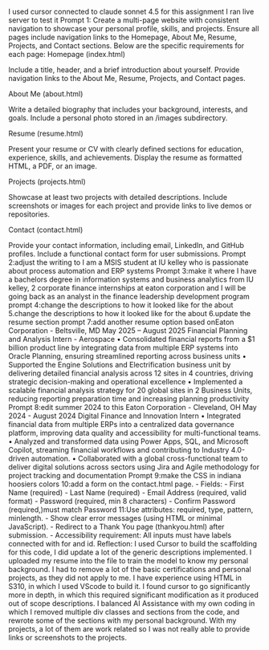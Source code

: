 I used cursor connected to claude sonnet 4.5 for this assignment
I ran live server to test it
Prompt 1:
Create a multi-page website with consistent navigation to showcase your personal profile, skills, and projects. Ensure all pages include navigation links to the Homepage, About Me, Resume, Projects, and Contact sections. Below are the specific requirements for each page:
Homepage (index.html)

Include a title, header, and a brief introduction about yourself.
Provide navigation links to the About Me, Resume, Projects, and Contact pages.

About Me (about.html)

Write a detailed biography that includes your background, interests, and goals.
Include a personal photo stored in an /images subdirectory.

Resume (resume.html)

Present your resume or CV with clearly defined sections for education, experience, skills, and achievements.
Display the resume as formatted HTML, a PDF, or an image.

Projects (projects.html)

Showcase at least two projects with detailed descriptions.
Include screenshots or images for each project and provide links to live demos or repositories.

Contact (contact.html)

Provide your contact information, including email, LinkedIn, and GitHub profiles.
Include a functional contact form for user submissions.
Prompt 2:adjust the writing to I am a MSIS student at IU kelley who is passionate about process automation and ERP systems
Prompt 3:make it where I have a bachelors degree in information systems and business analytics from IU kelley, 2 corporate finance internships at eaton corporation and I will be going back as an analyst in the finance leadership development program
prompt 4:change the descriptions to how it looked like for the about
5.change the descriptions to how it looked like for the about
6.update the resume section
prompt 7:add another resume option based onEaton Corporation - Beltsville, MD                                                                                                May 2025 – August 2025 Financial Planning and Analysis Intern - Aerospace • Consolidated financial reports from a $1 billion product line by integrating data from multiple ERP systems into Oracle Planning, ensuring streamlined reporting across business units • Supported the Engine Solutions and Electrification business unit by delivering detailed financial analysis across 12 sites in 4 countries, driving strategic decision-making and operational excellence • Implemented a scalable financial analysis strategy for 20 global sites in 2 Business Units, reducing reporting preparation time and increasing planning productivity
Prompt 8:edit summer 2024 to this
Eaton Corporation - Cleveland, OH                               May 2024 - August 2024 Digital Finance and Innovation Intern • Integrated financial data from multiple ERPs into a centralized data governance platform, improving data quality and accessibility for multi-functional teams. • Analyzed and transformed data using Power Apps, SQL, and Microsoft Copilot, streaming financial workflows and contributing to Industry 4.0-driven automation. • Collaborated with a global cross-functional team to deliver digital solutions across sectors using Jira and Agile methodology for project tracking and documentation 
Prompt 9:make the CSS in indiana hoosiers colors
10:add a form on the contact.html page. - Fields: - First Name (required) - Last Name (required) - Email
Address (required, valid format) - Password (required, min 8 characters) - Confirm Password (required,)must match Password
11:Use attributes: required, type, pattern, minlength. - Show clear error messages
(using HTML or minimal JavaScript). - 
Redirect to a Thank You page (thankyou.html) after submission. -
Accessibility requirement: All inputs must have labels connected with for and id. 
Reflection: I used Cursor to build the scaffolding for this code, I did update a lot of the generic descriptions implemented. I uploaded my resume into the file to train the model to know my personal background. I had to remove a lot of the basic certifications and personal projects, as they did not apply to me. I have experience using HTML in S310, in which I used VScode to build it. I found cursor to go significantly more in depth, in which this required significant modification as it produced out of scope descriptions. I balanced AI Assistance with my own coding in which I removed multiple div classes and sections from the code, and rewrote some of the sections with my personal background. With my projects, a lot of them are work related so I was not really able to provide links or screenshots to the projects.